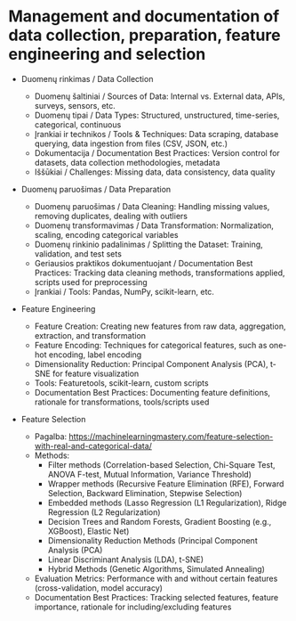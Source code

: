# Management and documentation of data collection, preparation, feature engineering and selection

* Duomenų rinkimas / Data Collection
  * Duomenų šaltiniai / Sources of Data: Internal vs. External data, APIs, surveys, sensors, etc.
  * Duomenų tipai / Data Types: Structured, unstructured, time-series, categorical, continuous
  * Įrankiai ir technikos / Tools & Techniques: Data scraping, database querying, data ingestion from files (CSV, JSON, etc.)
  * Dokumentacija / Documentation Best Practices: Version control for datasets, data collection methodologies, metadata
  * Iššūkiai / Challenges: Missing data, data consistency, data quality

* Duomenų paruošimas / Data Preparation
  * Duomenų paruošimas / Data Cleaning: Handling missing values, removing duplicates, dealing with outliers
  * Duomenų transformavimas / Data Transformation: Normalization, scaling, encoding categorical variables
  * Duomenų rinkinio padalinimas / Splitting the Dataset: Training, validation, and test sets
  * Geriausios praktikos dokumentuojant / Documentation Best Practices: Tracking data cleaning methods, transformations applied, scripts used for preprocessing
  * Įrankiai / Tools: Pandas, NumPy, scikit-learn, etc.
* Feature Engineering
  * Feature Creation: Creating new features from raw data, aggregation, extraction, and transformation
  * Feature Encoding: Techniques for categorical features, such as one-hot encoding, label encoding
  * Dimensionality Reduction: Principal Component Analysis (PCA), t-SNE for feature visualization
  * Tools: Featuretools, scikit-learn, custom scripts
  * Documentation Best Practices: Documenting feature definitions, rationale for transformations, tools/scripts used
* Feature Selection
  * Pagalba: https://machinelearningmastery.com/feature-selection-with-real-and-categorical-data/
  * Methods:
    * Filter methods (Correlation-based Selection, Chi-Square Test, ANOVA F-test, Mutual Information, Variance Threshold)
    * Wrapper methods (Recursive Feature Elimination (RFE), Forward Selection, Backward Elimination, Stepwise Selection)
    * Embedded methods (Lasso Regression (L1 Regularization), Ridge Regression (L2 Regularization)
    * Decision Trees and Random Forests, Gradient Boosting (e.g., XGBoost), Elastic Net)
    * Dimensionality Reduction Methods (Principal Component Analysis (PCA)
    * Linear Discriminant Analysis (LDA), t-SNE)
    * Hybrid Methods (Genetic Algorithms, Simulated Annealing)
  * Evaluation Metrics: Performance with and without certain features (cross-validation, model accuracy)
  * Documentation Best Practices: Tracking selected features, feature importance, rationale for including/excluding features
